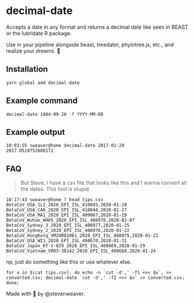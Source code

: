 # decimal-date

Accepts a date in any format and returns a decimal date like seen in BEAST or the lubridate R package. 

Use in your pipeline alongside beast, treedater, phylotree.js, etc., and realize your dreams. 💫

## Installation

`yarn global add decimal-date`

## Example command

`decimal-date 1984-09-20 -f YYYY-MM-DD`

## Example output
```
10:03:55 sweaver@home decimal-date 2017-01-20                                           
2017.0510752688172
```

## FAQ

> But Steve, I have a csv file that looks like this and I wanna convert all the dates. This tool is stupid.

```
10:17:43 sweaver@home ? head tips.csv 
BetaCoV_USA_IL2_2020_EPI_ISL_410045,2020-01-28
BetaCoV_USA_CA6_2020_EPI_ISL_410044,2020-01-27
BetaCoV_USA_MA1_2020_EPI_ISL_409067,2020-01-29
BetaCoV_Wuhan_WH05_2020_EPI_ISL_408978,2020-02-07
BetaCoV_Sydney_3_2020_EPI_ISL_408977,2020-01-25
BetaCoV_Sydney_2_2020_EPI_ISL_408976,2020-01-22
BetaCoV_HongKong_VM20001061_2020_EPI_ISL_408975,2020-01-22
BetaCoV_USA_WI1_2020_EPI_ISL_408670,2020-01-31
BetaCoV_Japan_KY-V-029_2020_EPI_ISL_408669,2020-01-29
BetaCoV_Vietnam_VR03-38142_2020_EPI_ISL_408668,2020-01-24
```

np, just do something like this or use whatever else.

```
for x in $(cat tips.csv); do echo -n `cut -d',' -f1 <<< $x`, >> converted.csv; decimal-date `cut -d',' -f2 <<< $x` >> converted.csv; done;
```

Made with 💝 by @stevenweaver.
